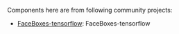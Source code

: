  Components here are from following community projects:

* <a href="https://github.com/TropComplique/FaceBoxes-tensorflow">FaceBoxes-tensorflow</a>: FaceBoxes-tensorflow
